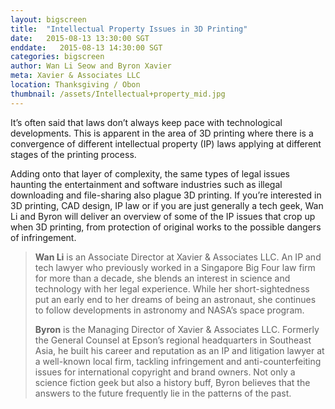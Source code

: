 ```yaml
---
layout: bigscreen
title:  "Intellectual Property Issues in 3D Printing"
date:   2015-08-13 13:30:00 SGT
enddate:   2015-08-13 14:30:00 SGT
categories: bigscreen
author: Wan Li Seow and Byron Xavier
meta: Xavier & Associates LLC
location: Thanksgiving / Obon
thumbnail: /assets/Intellectual+property_mid.jpg
---
```


It’s often said that laws don’t always keep pace with technological developments.  This is apparent in the area of 3D printing where there is a convergence of different intellectual property (IP) laws applying at different stages of the printing process.

Adding onto that layer of complexity, the same types of legal issues haunting the entertainment and software industries such as illegal downloading and file-sharing also plague 3D printing.  If you’re interested in 3D printing, CAD design, IP law or if you are just generally a tech geek, Wan Li and Byron will deliver an overview of some of the IP issues that crop up when 3D printing, from protection of original works to the possible dangers of infringement.

> __Wan Li__ is an Associate Director at Xavier & Associates LLC.  An IP and tech lawyer who previously worked in a Singapore Big Four law firm for more than a decade, she blends an interest in science and technology with her legal experience.  While her short-sightedness put an early end to her dreams of being an astronaut, she continues to follow developments in astronomy and NASA’s space program.
>
> __Byron__ is the Managing Director of Xavier & Associates LLC.  Formerly the General Counsel at Epson’s regional headquarters in Southeast Asia, he built his career and reputation as an IP and litigation lawyer at a well-known local firm, tackling infringement and anti-counterfeiting issues for international copyright and brand owners.  Not only a science fiction geek but also a history buff, Byron believes that the answers to the future frequently lie in the patterns of the past.
